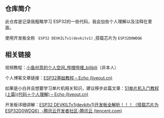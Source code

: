 ## 仓库简介

此仓库是记录我粗略学习 ESP32的一些代码，我会加些个人理解以及注释在里面。

使用开发板全称 ` ESP32 DEVKILTv1(devkitv1)` ,搭载芯片为 `ESP32D0WDQ6`



## 相关链接

视频教程：[小鱼创意的个人空间_哔哩哔哩_bilibili](https://space.bilibili.com/401423966/channel/collectiondetail?sid=909729)（非本人）

个人博客文章链接：[ESP32基础教程 – Echo (liveout.cn)](https://www.liveout.cn/55-2/)

如果是小白并且想要学习单片机相关知识，建议移步此篇文章：[51单片机入门教程(上篇)(代码＋个人理解) – Echo (liveout.cn)](https://www.liveout.cn/35/)

开发板详细讲解：[ESP32 DEVKILTv1(devkitv1)开发板全解析！！！（搭载芯片为ESP32D0WDQ6）-腾讯云开发者社区-腾讯云 (tencent.com)](https://cloud.tencent.com/developer/article/1851741)